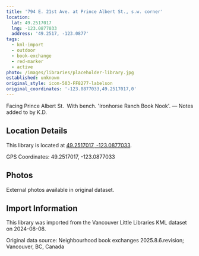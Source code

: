 ```yaml
---
title: '794 E. 21st Ave. at Prince Albert St., s.w. corner'
location:
  lat: 49.2517017
  lng: -123.0877033
  address: '49.2517, -123.0877'
tags:
  - kml-import
  - outdoor
  - book-exchange
  - red-marker
  - active
photo: /images/libraries/placeholder-library.jpg
established: unknown
original_style: icon-503-FF8277-labelson
original_coordinates: '-123.0877033,49.2517017,0'
---
```

Facing Prince Albert St.  With bench.
'Ironhorse Ranch Book Nook'.
— Notes added to by K.D.

## Location Details

This library is located at [49.2517017, -123.0877033](https://www.google.com/maps?q=49.2517017,-123.0877033).

GPS Coordinates: 49.2517017, -123.0877033

## Photos

External photos available in original dataset.

## Import Information

This library was imported from the Vancouver Little Libraries KML dataset on 2024-08-08.

Original data source: Neighbourhood book exchanges 2025.8.6.revision; Vancouver, BC, Canada
